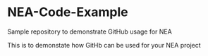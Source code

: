 # NEA-Code-Example
Sample repository to demonstrate GitHub usage for NEA

This is to demonstate how GitHb can be used for your NEA project
